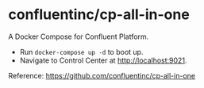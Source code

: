 # confluentinc/cp-all-in-one

A Docker Compose for Confluent Platform.

- Run `docker-compose up -d` to boot up.
- Navigate to Control Center at <http://localhost:9021>.

Reference: <https://github.com/confluentinc/cp-all-in-one>
